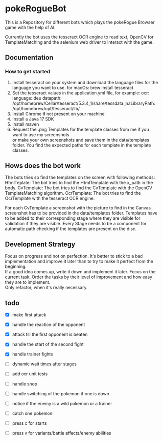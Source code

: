 # pokeRogueBot
This is a Repository for different bots which plays the pokeRogue Browser game with the help of AI.  

Currently the bot uses the tesseract OCR engine to read text, OpenCV for TemplateMatching and the selenium web driver to interact with the game.

## Documentation

### How to get started
1. Install tesseract on your system and download the language files for the language you want to use.
for macOs:
brew install tesseract
2. Set the tesseract values in the application.yml file, for example:
   ocr:
   language: deu
   datapath: /opt/homebrew/Cellar/tesseract/5.3.4_1/share/tessdata
   jnaLibraryPath: /opt/homebrew/opt/tesseract/lib/
3. Install Chrome if not present on your machine
2. Install a Java 17 SDK
3. Install maven
4. Request the .png Templates for the template classes from me if you want to use my screenshots  
or make your own screenshots and save them in the data/templates folder. You find the expected paths for each template in the template classes.

## Hows does the bot work
The bots tries so find the templates on the screen with following methods:
HtmlTeplate: The bot tries to find the HtmlTemplate with the x_path in the body.
CvTemplate: The bot tries to find the CvTemplate with the OpenCV TemplateMatching algorithm.
OcrTemplate: The bot tries to find the OcrTemplate with the tesseract OCR engine.

For each CvTemplate a screenshot with the picture to find in the Canvas screenshot has to be provided in the data/templates folder.
Templates have to be added to their corresponding stage where they are visible for validation if they are visible.
Every Stage needs to be a component for automatic path checking if the templates are present on the disc.  

## Development Strategy
Focus on progress and not on perfection. It's better to stick to a bad implementation and improve it later than to try to make it perfect from the beginning.  
If a good idea comes up, write it down and implement it later. Focus on the current task. Order the tasks by their level of improvement and how easy they are to implement.  
Only refactor, when it's really necessary.

## todo
- [x] make first attack
- [x] handle the reaction of the opponent
- [x] attack till the first opponent is beaten
- [x] handle the start of the second fight
- [x] handle trainer fights
- [ ] dynamic wait times after stages
- [ ] add ocr unit tests
- [ ] handle shop
- [ ] handle switching of the pokemon if one is down
- [ ] notice if the enemy is a wild pokemon or a trainer
- [ ] catch one pokemon
- [ ] press c for starts
- [ ] press v for variants/battle effects/enemy abilities


   

